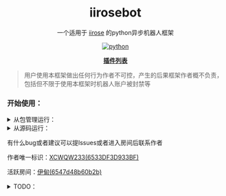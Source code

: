<div align="center">
  
# iirosebot

一个适用于 [iirose](https://iirose.com) 的python异步机器人框架

</div> 

<p align="center">
  <a href="https://www.python.org/">
    <img src="https://img.shields.io/static/v1?label=python&message=3.11.4&color=blue" alt="python">
  </a>
</P>

<p align="center"><a href="https://github.com/XCWQW1/iirosebot-plugins/blob/main/README.md"><strong>插件列表</strong></a></p>

> 用户使用本框架做出任何行为作者不可控，产生的后果框架作者概不负责，包括但不限于使用本框架时机器人账户被封禁等

### 开始使用：

<details>
<summary>从包管理运行：</summary>

> 需要环境中已安装 3.11.4>=python 并且可以使用 pip 工具

- ### 1, 安装iirosebot
  ```
  pip install iirosebot
  ```

- ### 2, 初始化
  创建或者找到一个合适的文件夹后在文件夹下的命令行\终端中执行 ```iirosebot```
  

- ### 3, 创建或使用已有的iirose账号
  机器人账号标识需向Ruby申请
  访问iirose.com创建一个账号，记住用户名以及密码备用

- ### 4, 配置 
  打开 config>config.yml 文件
  ```yaml
    bot:
      color: ffffff # 机器人消息颜色
      introduction: '' # 机器人签名
      password: '' # 机器人账户的密码
      room_id: 5ce6a4b520a90  # 机器人登陆后进入的房间id
      username: ''  # 机器人用户名 改名后需修改这里
    heartbeat:
      enabled: false  # 是否启用心跳
      interval: 15000  # 心跳包间隔，毫秒
    log:
      color: true  # 启用日志颜色
      level: INFO # 日志等级 
    other:
      master_id: ''  # 主人唯一标识
    serve:  # serve下面的内容用于框架外部调用，如果你不知道这是干什么的，请保持所有的enabled为false
      onebot_v11:  # onebot v11 协议
        http_api:
          enabled: false  # 启用 HTTP API
          host: localhost  # 监听地址
          port: 9000  # 监听端口
          verify: false  # 是否开启鉴权
        token: lsWPLFZwQSZbEWYi8ZFVFvj1W7xjCw0Lmm0x5dRC  # 鉴权密钥 secret/access token
        webhook:
          enabled: false  # 启用 WEBHOOK
          time_out: 3000  # 超时时间，毫秒
          url: http://your_webhook.server/  # WEBHOOK 服务器地址
          verify: false  # 是否开启鉴权
        websocket_reverse:
          api: ws://your_websocket_api.server  # 接口接收#
          enabled: false  # 启用 反向ws
          event: ws://your_websocket_event.server  # 事件推送
          reconnect_interval: 3000  # 超时时间，毫秒
          url: ws://your_websocket_universal.server  # 反向ws服务器地址，不需要可删除该行，该行存在的情况下 event和api 无效
          verify: false  # 是否开启鉴权
        websocket_server:
          enabled: false  # 启用 WS服务器
          host: localhost  # 监听地址
          port: 9002  # 监听端口
          verify: false  # 是否开启鉴权
  ```
  
- ### 5, 编写\安装插件 （可选）
  > 示例插件 iirose_example.py iirose_flow_master.py 请在仓库iirosebot/plugins下查看

  也可以到[插件仓库](https://github.com/XCWQW1/iirosebot-plugins/blob/main/README.md)里面寻找您喜欢的插件

- ### 6, 启动
  >第一次运行会停止1次要求重启，用于初始化配置文件等
  
  执行 `iirosebot`

### 感谢您的使用

</details>

<details>
<summary>从源码运行：</summary>

- ### 1, 克隆本项目
  ```
  git clone https://github.com/XCWQW1/iirosebot.git
  ```


- ### 2, 安装所需库

  进入克隆后的目录下的iirosebot目录执行```pip install -r requirements.txt``` 

- ### 3, 创建或使用已有的iirose账号
  
  >机器人账号标识需向Ruby申请

  访问[iirose](https://iirose.com)创建一个账号，记住用户名以及密码备用

- ### 4, 初始化
  请先执行```python main.py```初始化后再进行操作
  
- ### 4, 配置
  打开 config>config.yml 文件
  ```yaml
    bot:
      color: ffffff # 机器人消息颜色
      introduction: '' # 机器人签名
      password: '' # 机器人账户的密码
      room_id: 5ce6a4b520a90  # 机器人登陆后进入的房间id
      username: ''  # 机器人用户名 改名后需修改这里
    heartbeat:
      enabled: false  # 是否启用心跳
      interval: 15000  # 心跳包间隔，毫秒
    log:
      color: true  # 启用日志颜色
      level: INFO # 日志等级 
    other:
      master_id: ''  # 主人唯一标识
    serve:  # serve下面的内容用于框架外部调用，如果你不知道这是干什么的，请保持所有的enabled为false
      onebot_v11:  # onebot v11 协议
        http_api:
          enabled: false  # 启用 HTTP API
          host: localhost  # 监听地址
          port: 9000  # 监听端口
          verify: false  # 是否开启鉴权
        token: lsWPLFZwQSZbEWYi8ZFVFvj1W7xjCw0Lmm0x5dRC  # 鉴权密钥 secret/access token
        webhook:
          enabled: false  # 启用 WEBHOOK
          time_out: 3000  # 超时时间，毫秒
          url: http://your_webhook.server/  # WEBHOOK 服务器地址
          verify: false  # 是否开启鉴权
        websocket_reverse:
          api: ws://your_websocket_api.server  # 接口接收#
          enabled: false  # 启用 反向ws
          event: ws://your_websocket_event.server  # 事件推送
          reconnect_interval: 3000  # 超时时间，毫秒
          url: ws://your_websocket_universal.server  # 反向ws服务器地址，不需要可删除该行，该行存在的情况下 event和api 无效
          verify: false  # 是否开启鉴权
        websocket_server:
          enabled: false  # 启用 WS服务器
          host: localhost  # 监听地址
          port: 9002  # 监听端口
          verify: false  # 是否开启鉴权
  ```
  
- ### 6, 编写\安装插件 （可选）
	>示例的插件 iirose_example.py iirose_flow_master.py
    也可以到[插件仓库](https://github.com/XCWQW1/iirosebot-plugins/blob/main/README.md)里面寻找您喜欢的插件

- ### 7, 启动
  >第一次运行会停止1次要求重启，用于初始化配置文件等
  
  执行 `python main.py`

- ### 8, 调试
  >可以私聊机器人发送 `.插件` 获取插件管理菜单，提示无权请检查配置文件中的主人标识是否正确
  
  ### 感谢您的使用

</details>

有什么bug或者建议可以提Issues或者进入房间后联系作者

作者唯一标识：[XCWQW233(6533DF3D933BF)](https://iirose.com/#s=6533df3d933bf&act=i:6533df3d933bf)

活跃房间：[伊甸(6547d48b60b2b)](https://iirose.com/#s=6533df3d933bf&r=6547d48b60b2b)

<details>
<summary>TODO：</summary>

  > 作者很懒，如果你希望添加某个功能可以提交issues，作者看到后会尝试制作

  - #### 插件API
    - 消息 
      - [x] 发送房间消息
      - [x] 发送私聊消息
      - [x] 发送弹幕消息
      - [x] 发送引用消息
      - [x] 上传文件
      - [x] 撤回消息
      - [x] 媒体播放
    - 邮件
      - [x] 解析邮件
      - [x] 发送邮件
    - 股票
      - [x] 股票买入
      - [x] 股票抛出
    - 房间
      - [x] 切换房间
      - [x] 获取房间歌单
      - [x] 获取房间信息 
    - 用户
      - [x] 获取用户信息 
      - [x] 点赞
      - [x] 移动房间(支持密码)
  
  - #### 事件处理
    - 房间
      - [x] 房间消息
      - [x] 用户移动
      - [x] 用户加入
      - [X] 用户退出
      - [x] 撤回消息
    - 私聊
      - [x] 私聊消息
      - [x] 撤回消息
    - 弹幕
      - [x] 弹幕消息
    - 其他
      - [x] 股票信息
      - [x] 大包解析
  
  - #### 框架外部调用
    - [x] onebot v11 
      - [x] http api
      - [x] webhook
      - [x] 正向websocket
      - [x] 反向websocket
    - [ ] onebot v12
      - [ ] http api
      - [ ] webhook
      - [ ] 正向websocket
      - [ ] 反向websocket
    - [ ] Satori
      - [ ] http api
      - [ ] webhook
      - [ ] websocket

</details>
